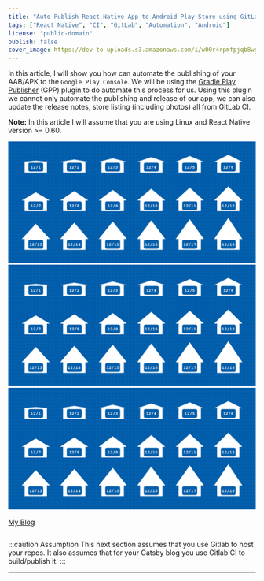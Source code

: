 ```yaml
---
title: "Auto Publish React Native App to Android Play Store using GitLab CI"
tags: ["React Native", "CI", "GitLab", "Automation", "Android"]
license: "public-domain"
publish: false
cover_image: https://dev-to-uploads.s3.amazonaws.com/i/w00r4rpmfpjqb8wgygxu.jpg
---
```


In this article, I will show you how can automate the publishing of your AAB/APK to the `Google Play Console`.
We will be using the [Gradle Play Publisher](https://github.com/Triple-T/gradle-play-publisher) (GPP) plugin to do
automate this process for us. Using this plugin we cannot only automate the publishing and release of our app,
we can also update the release notes, store listing (including photos) all from GitLab CI.

**Note:** In this article I will assume that you are using Linux and React Native version >= 0.60.

![c](c.jpg)
![c](c.jpg)
![c](c.jpg)

[My Blog](/blog/storybooks-with-mdx/)

```py:title=test.png file=./c.py

```

:::caution Assumption
This next section assumes that you use Gitlab to host your repos.
It also assumes that for your Gatsby blog you use Gitlab CI to build/publish it.
:::

---
